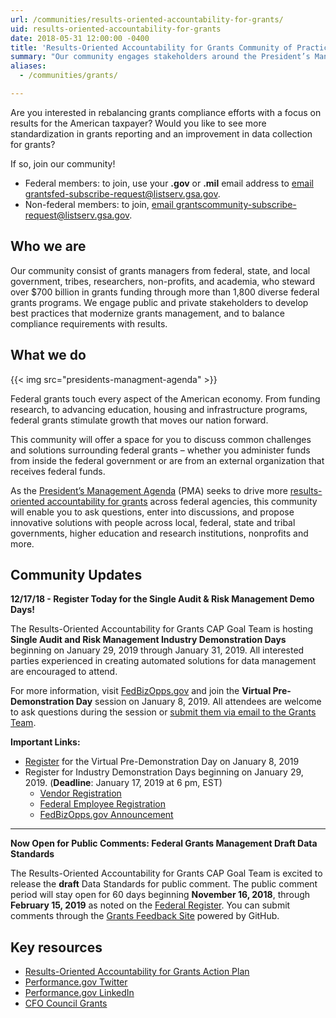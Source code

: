 ```yaml
---
url: /communities/results-oriented-accountability-for-grants/
uid: results-oriented-accountability-for-grants
date: 2018-05-31 12:00:00 -0400
title: 'Results-Oriented Accountability for Grants Community of Practice'
summary: "Our community engages stakeholders around the President’s Management Agenda (PMA), and the Results-Oriented Accountability for Grants Cross-Agency Priority (CAP) Goal."
aliases:
  - /communities/grants/

---
```


Are you interested in rebalancing grants compliance efforts with a focus on results for the American taxpayer? Would you like to see more standardization in grants reporting and an improvement in data collection for grants? 

If so, join our community! 

 - Federal members: to join, use your **.gov** or **.mil** email address to [email grantsfed-subscribe-request@listserv.gsa.gov](mailto:grantsfed-subscribe-request@listserv.gsa.gov?subject=Federal%20Join%3A%20Results%2DOriented%20Accountability%20for%20Grants%20Community%20of%20Practice). 
 - Non-federal members: to join, [email grantscommunity-subscribe-request@listserv.gsa.gov](mailto:grantscommunity-subscribe-request@listserv.gsa.gov?subject=Non%2DFederal%20Join%3A%20Results%2DOriented%20Accountability%20for%20Grants%20Community%20of%20Practice). 

## Who we are

Our community consist of grants managers from federal, state, and local government, tribes, researchers, non-profits, and academia, who steward over $700 billion in grants funding through more than 1,800 diverse federal grants programs. We engage public and private stakeholders to develop best practices that modernize grants management, and to balance compliance requirements with results.

## What we do

{{< img src="presidents-managment-agenda" >}}

Federal grants touch every aspect of the American economy. From funding research, to advancing education, housing and infrastructure programs, federal grants stimulate growth that moves our nation forward. 

This community will offer a space for you to discuss common challenges and solutions surrounding federal grants – whether you administer funds from inside the federal government or are from an external organization that receives federal funds. 

As the [President’s Management Agenda](https://www.performance.gov/PMA/) (PMA) seeks to drive more [results-oriented accountability for grants](https://www.performance.gov/CAP/CAP_goal_8.html) across federal agencies, this community will enable you to ask questions, enter into discussions, and propose innovative solutions with people across local, federal, state and tribal governments, higher education and research institutions, nonprofits and more. 

## Community Updates 

**12/17/18 - Register Today for the Single Audit & Risk Management Demo Days!**

The Results-Oriented Accountability for Grants CAP Goal Team is hosting **Single Audit and Risk Management Industry Demonstration Days** beginning on January 29, 2019 through January 31, 2019. All interested parties experienced in creating automated solutions for data management are encouraged to attend. 

For more information, visit [FedBizOpps.gov](https://www.fbo.gov/index.php?s=opportunity&mode=form&id=18e2112bca64cdd1d3b72eed5f1e4560&tab=core&_cview=0) and join the **Virtual Pre-Demonstration Day** session on January 8, 2019. All attendees are welcome to ask questions during the session or [submit them via email to the Grants Team](mailto:GrantsTeam@omb.eop.gov). 

**Important Links:** 
 - [Register](https://www.eventbrite.com/e/grants-single-audit-and-risk-mgmt-virtual-pre-demonstration-conference-tickets-52866219285) for the Virtual Pre-Demonstration Day on January 8, 2019
 - Register for Industry Demonstration Days beginning on January 29, 2019. (**Deadline**: January 17, 2019 at 6 pm, EST)
   - [Vendor Registration](https://www.eventbrite.com/e/grants-single-audit-and-risk-mgmt-industry-demonstration-days-vendor-signup-tickets-53749926477)
   - [Federal Employee Registration](https://www.eventbrite.com/e/grants-single-audit-and-risk-mgmt-industry-demonstration-days-registration-tickets-52866314570)
   - [FedBizOpps.gov Announcement](https://www.fbo.gov/index.php?s=opportunity&mode=form&id=18e2112bca64cdd1d3b72eed5f1e4560&tab=core&_cview=0) 

---

**Now Open for Public Comments: Federal Grants Management Draft Data Standards** 

The Results-Oriented Accountability for Grants CAP Goal Team is excited to release the **draft** Data Standards for public comment. The public comment period will stay open for 60 days beginning **November 16, 2018**, through **February 15, 2019** as noted on the [Federal Register](https://www.federalregister.gov/documents/2018/11/16/2018-24927/draft-federal-grants-management-data-standards-for-feedback). You can submit comments through the [Grants Feedback Site](https://grantsfeedback.cfo.gov/) powered by GitHub. 

## Key resources

* [Results-Oriented Accountability for Grants Action Plan](https://www.performance.gov/CAP/CAP_goal_8.html) 
* [Performance.gov Twitter](https://twitter.com/PerformanceGov) 
* [Performance.gov LinkedIn](https://www.linkedin.com/company/performance-gov/) 
* [CFO Council Grants](https://www.cfo.gov/grants/) 
